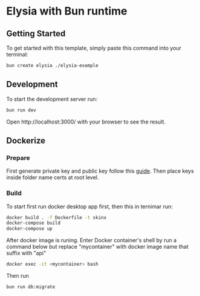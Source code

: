# Elysia with Bun runtime

## Getting Started
To get started with this template, simply paste this command into your terminal:
```bash
bun create elysia ./elysia-example
```

## Development
To start the development server run:
```bash
bun run dev
```

Open http://localhost:3000/ with your browser to see the result.

## Dockerize

### Prepare
First generate private key and public key follow this [guide](https://gist.github.com/ygotthilf/baa58da5c3dd1f69fae9).
Then place keys inside folder name certs at root level.

### Build
To start first run docker desktop app first, then this in ternimar run:
```bash
docker build . -f Dockerfile -t skinx
docker-compose build
docker-compose up
```
After docker image is runing. Enter Docker container's shell by run a command below but replace "mycontainer" with docker image name that suffix with "api"
```bash
docker exec -it <mycontainer> bash
```
Then run
```bash
bun run db:migrate
```
